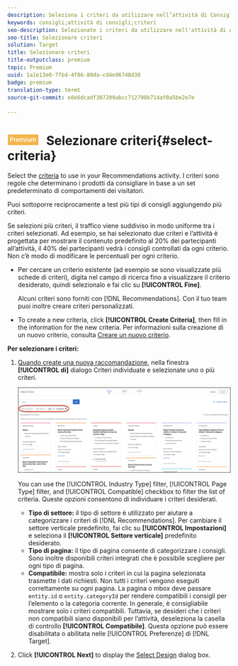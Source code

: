 ```yaml
---
description: Seleziona i criteri da utilizzare nell’attività di Consigli.
keywords: consigli;attività di consigli;criteri
seo-description: Selezionate i criteri da utilizzare nell'attività di Adobe Target Recommendations.
seo-title: Selezionare criteri
solution: Target
title: Selezionare criteri
title-outputclass: premium
topic: Premium
uuid: 1a1e13e0-7fbd-4f86-80da-cd4e96748d30
badge: premium
translation-type: tm+mt
source-git-commit: e8e6dcadf307209abcc712798b714af0a5be2e7e

---
```



# ![PREMIUM](/help/assets/premium.png) Selezionare criteri{#select-criteria}

Select the [criteria](/help/c-recommendations/c-algorithms/algorithms.md) to use in your Recommendations activity. I criteri sono regole che determinano i prodotti da consigliare in base a un set predeterminato di comportamenti dei visitatori.

Puoi sottoporre reciprocamente a test più tipi di consigli aggiungendo più criteri.

Se selezioni più criteri, il traffico viene suddiviso in modo uniforme tra i criteri selezionati. Ad esempio, se hai selezionato due criteri e l’attività è progettata per mostrare il contenuto predefinito al 20% dei partecipanti all’attività, il 40% dei partecipanti vedrà i consigli controllati da ogni criterio. Non c’è modo di modificare le percentuali per ogni criterio.

* Per cercare un criterio esistente (ad esempio se sono visualizzate più schede di criteri), digita nel campo di ricerca fino a visualizzare il criterio desiderato, quindi selezionalo e fai clic su **[!UICONTROL Fine]**.

   Alcuni criteri sono forniti con [!DNL Recommendations]. Con il tuo team puoi inoltre creare criteri personalizzati.

* To create a new criteria, click **[!UICONTROL Create Criteria]**, then fill in the information for the new criteria. Per informazioni sulla creazione di un nuovo criterio, consulta [Creare un nuovo criterio](../../c-recommendations/c-algorithms/create-new-algorithm.md#task_8A9CB465F28D44899F69F38AD27352FE).

**Per selezionare i criteri:**

1. [Quando create una nuova raccomandazione](../../c-recommendations/t-create-recs-activity/create-recs-activity.md#task_6874328773C64C44A73F0A130AD3F96F), nella finestra **[!UICONTROL di]** dialogo Criteri individuate e selezionate uno o più criteri.

   ![Seleziona criteri, finestra di dialogo](/help/c-recommendations/t-create-recs-activity/assets/filters.png)

   You can use the [!UICONTROL Industry Type] filter, [!UICONTROL Page Type] filter, and [!UICONTROL Compatible] checkbox to filter the list of criteria. Queste opzioni consentono di individuare i criteri desiderati.

   * **Tipo di settore:** il tipo di settore è utilizzato per aiutare a categorizzare i criteri di [!DNL Recommendations]. Per cambiare il settore verticale predefinito, fai clic su **[!UICONTROL Impostazioni]** e seleziona il **[!UICONTROL Settore verticale]** predefinito desiderato.
   * **Tipo di pagina:** il tipo di pagina consente di categorizzare i consigli. Sono inoltre disponibili criteri integrati che è possibile scegliere per ogni tipo di pagina.
   * **Compatibile:** mostra solo i criteri in cui la pagina selezionata trasmette i dati richiesti. Non tutti i criteri vengono eseguiti correttamente su ogni pagina. La pagina o mbox deve passare `entity.id` o `entity.categoryId` per rendere compatibili i consigli per l’elemento o la categoria corrente. In generale, è consigliabile mostrare solo i criteri compatibili. Tuttavia, se desideri che i criteri non compatibili siano disponibili per l’attività, deseleziona la casella di controllo **[!UICONTROL Compatibile]**. Questa opzione può essere disabilitata o abilitata nelle [!UICONTROL Preferenze] di [!DNL Target].

1. Click **[!UICONTROL Next]** to display the [Select Design](/help/c-recommendations/c-design-overview/design-overview.md) dialog box.
